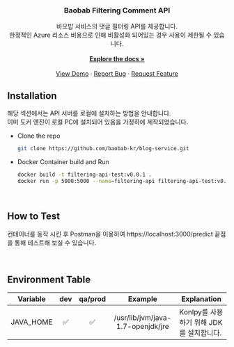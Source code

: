 <div align="center">
  <h3 align="center">Baobab Filtering Comment API</h3>

  <p align="center">
    바오밥 서비스의 댓글 필터링 API를 제공합니다. <br/> 
    한정적인 Azure 리소스 비용으로 인해 비활성화 되어있는 경우 사용이 제한될 수 있습니다. <br/>
    <br />
    <a href="https://github.com/baobab-kr/filtering-comment"><strong>Explore the docs »</strong></a>
    <br />
    <br />
    <a href="#">View Demo</a>
    ·
    <a href="https://github.com/baobab-kr/filtering-comment/issues">Report Bug</a>
    ·
    <a href="https://github.com/baobab-kr/filtering-comment/issues">Request Feature</a>
  </p>
</div>


## Installation

해당 섹션에서는 API 서버를 로컬에 설치하는 방법을 안내합니다. <br/>
이미 도커 엔진이 로컬 PC에 설치되어 있음을 가정하에 제작되었습니다. <br/>

- Clone the repo  
   ```sh
   git clone https://github.com/baobab-kr/blog-service.git
   ```
- Docker Container build and Run  
   ```sh
   docker build -t filtering-api-test:v0.0.1 .
   docker run -p 5000:5000 --name=filtering-api filtering-api-test:v0.0.1
   ```
<br/>

## How to Test

컨테이너를 동작 시킨 후 Postman을 이용하여 https://localhost:3000/predict 끝점을 통해 테스트해 보실 수 있습니다. <br/>
<br/>
<br/>

## Environment Table

| Variable           | dev | qa/prod |  Example                 | Explanation                                                                         |
| ------------------ | :-: | :-----: | :-----------------------: | ----------------------------------------------------------------------------------- |
| JAVA_HOME           | ✅  |   ✅    | /usr/lib/jvm/java-1.7-openjdk/jre | Konlpy를 사용하기 위해 JDK를 설치합니다.  |